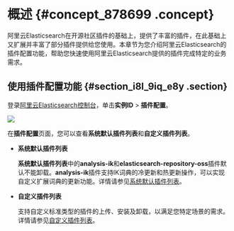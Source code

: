 # 概述 {#concept_878699 .concept}

阿里云Elasticsearch在开源社区插件的基础上，提供了丰富的插件，在此基础上又扩展并丰富了部分插件提供给您使用。本章节为您介绍阿里云Elasticsearch的插件配置功能，帮助您快速使用阿里云Elasticsearch提供的插件完成特定的业务需求。

## 使用插件配置功能 {#section_i8l_9iq_e8y .section}

登录[阿里云Elasticsearch控制台](https://elasticsearch.console.aliyun.com/)，单击**实例ID** \> **插件配置**。

![](http://static-aliyun-doc.oss-cn-hangzhou.aliyuncs.com/assets/img/711734/156266058450430_zh-CN.png)

在**插件配置**页面，您可以查看**系统默认插件列表**和**自定义插件列表**。

-   **系统默认插件列表** 

    **系统默认插件列表**中的**analysis-ik**和**elasticsearch-repository-oss**插件默认不能卸载。**analysis-ik**插件支持IK词典的冷更新和热更新操作，可以实现自定义扩展词典的更新功能。详情请参见[系统默认插件列表](intl.zh-CN/用户指南/实例管理/插件配置/系统默认插件列表.md#)。

-   **自定义插件列表** 

    支持自定义标准类型的插件的上传、安装及卸载，以满足您特定场景的需求。详情请参见[自定义插件列表](intl.zh-CN/用户指南/实例管理/插件配置/自定义插件列表.md#)。


